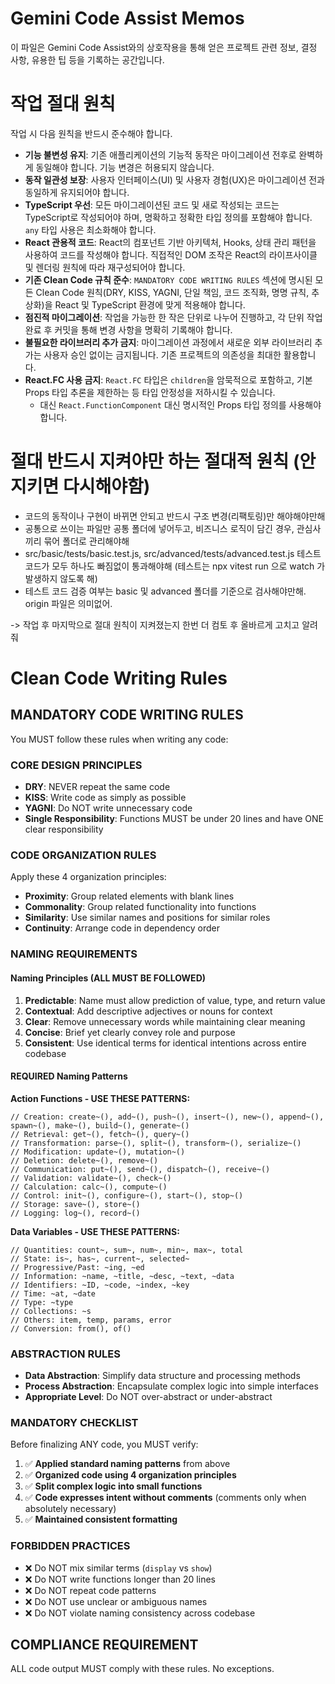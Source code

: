 # Gemini Code Assist Memos

이 파일은 Gemini Code Assist와의 상호작용을 통해 얻은 프로젝트 관련 정보, 결정 사항, 유용한 팁 등을 기록하는 공간입니다.

# 작업 절대 원칙

작업 시 다음 원칙을 반드시 준수해야 합니다.

- **기능 불변성 유지**: 기존 애플리케이션의 기능적 동작은 마이그레이션 전후로 완벽하게 동일해야 합니다. 기능 변경은 허용되지 않습니다.
- **동작 일관성 보장**: 사용자 인터페이스(UI) 및 사용자 경험(UX)은 마이그레이션 전과 동일하게 유지되어야 합니다.
- **TypeScript 우선**: 모든 마이그레이션된 코드 및 새로 작성되는 코드는 TypeScript로 작성되어야 하며, 명확하고 정확한 타입 정의를 포함해야 합니다. `any` 타입 사용은 최소화해야 합니다.
- **React 관용적 코드**: React의 컴포넌트 기반 아키텍처, Hooks, 상태 관리 패턴을 사용하여 코드를 작성해야 합니다. 직접적인 DOM 조작은 React의 라이프사이클 및 렌더링 원칙에 따라 재구성되어야 합니다.
- **기존 Clean Code 규칙 준수**: `MANDATORY CODE WRITING RULES` 섹션에 명시된 모든 Clean Code 원칙(DRY, KISS, YAGNI, 단일 책임, 코드 조직화, 명명 규칙, 추상화)을 React 및 TypeScript 환경에 맞게 적용해야 합니다.
- **점진적 마이그레이션**: 작업을 가능한 한 작은 단위로 나누어 진행하고, 각 단위 작업 완료 후 커밋을 통해 변경 사항을 명확히 기록해야 합니다.
- **불필요한 라이브러리 추가 금지**: 마이그레이션 과정에서 새로운 외부 라이브러리 추가는 사용자 승인 없이는 금지됩니다. 기존 프로젝트의 의존성을 최대한 활용합니다.
- **React.FC 사용 금지**: `React.FC` 타입은 `children`을 암묵적으로 포함하고, 기본 Props 타입 추론을 제한하는 등 타입 안정성을 저하시킬 수 있습니다.
  - 대신 `React.FunctionComponent` 대신 명시적인 Props 타입 정의를 사용해야 합니다.

# 절대 반드시 지켜야만 하는 절대적 원칙 (안지키면 다시해야함)

- 코드의 동작이나 구현이 바뀌면 안되고 반드시 구조 변경(리팩토링)만 해야해야만해
- 공통으로 쓰이는 파일만 공통 폴더에 넣어두고, 비즈니스 로직이 담긴 경우, 관심사끼리 묶어 폴더로 관리해야해
- src/basic/tests/basic.test.js, src/advanced/tests/advanced.test.js 테스트 코드가 모두 하나도 빠짐없이 통과해야해 (테스트는 npx vitest run 으로 watch 가 발생하지 않도록 해)
- 테스트 코드 검증 여부는 basic 및 advanced 폴더를 기준으로 검사해야만해. origin 파일은 의미없어.

-> 작업 후 마지막으로 절대 원칙이 지켜졌는지 한번 더 컴토 후 올바르게 고치고 알려줘

# Clean Code Writing Rules

## MANDATORY CODE WRITING RULES

You MUST follow these rules when writing any code:

### CORE DESIGN PRINCIPLES

- **DRY**: NEVER repeat the same code
- **KISS**: Write code as simply as possible
- **YAGNI**: Do NOT write unnecessary code
- **Single Responsibility**: Functions MUST be under 20 lines and have ONE clear responsibility

### CODE ORGANIZATION RULES

Apply these 4 organization principles:

- **Proximity**: Group related elements with blank lines
- **Commonality**: Group related functionality into functions
- **Similarity**: Use similar names and positions for similar roles
- **Continuity**: Arrange code in dependency order

### NAMING REQUIREMENTS

#### Naming Principles (ALL MUST BE FOLLOWED)

1. **Predictable**: Name must allow prediction of value, type, and return value
2. **Contextual**: Add descriptive adjectives or nouns for context
3. **Clear**: Remove unnecessary words while maintaining clear meaning
4. **Concise**: Brief yet clearly convey role and purpose
5. **Consistent**: Use identical terms for identical intentions across entire codebase

#### REQUIRED Naming Patterns

**Action Functions - USE THESE PATTERNS:**

```
// Creation: create~(), add~(), push~(), insert~(), new~(), append~(), spawn~(), make~(), build~(), generate~()
// Retrieval: get~(), fetch~(), query~()
// Transformation: parse~(), split~(), transform~(), serialize~()
// Modification: update~(), mutation~()
// Deletion: delete~(), remove~()
// Communication: put~(), send~(), dispatch~(), receive~()
// Validation: validate~(), check~()
// Calculation: calc~(), compute~()
// Control: init~(), configure~(), start~(), stop~()
// Storage: save~(), store~()
// Logging: log~(), record~()
```

**Data Variables - USE THESE PATTERNS:**

```
// Quantities: count~, sum~, num~, min~, max~, total
// State: is~, has~, current~, selected~
// Progressive/Past: ~ing, ~ed
// Information: ~name, ~title, ~desc, ~text, ~data
// Identifiers: ~ID, ~code, ~index, ~key
// Time: ~at, ~date
// Type: ~type
// Collections: ~s
// Others: item, temp, params, error
// Conversion: from(), of()
```

### ABSTRACTION RULES

- **Data Abstraction**: Simplify data structure and processing methods
- **Process Abstraction**: Encapsulate complex logic into simple interfaces
- **Appropriate Level**: Do NOT over-abstract or under-abstract

### MANDATORY CHECKLIST

Before finalizing ANY code, you MUST verify:

1. ✅ **Applied standard naming patterns** from above
2. ✅ **Organized code using 4 organization principles**
3. ✅ **Split complex logic into small functions**
4. ✅ **Code expresses intent without comments** (comments only when absolutely necessary)
5. ✅ **Maintained consistent formatting**

### FORBIDDEN PRACTICES

- ❌ Do NOT mix similar terms (`display` vs `show`)
- ❌ Do NOT write functions longer than 20 lines
- ❌ Do NOT repeat code patterns
- ❌ Do NOT use unclear or ambiguous names
- ❌ Do NOT violate naming consistency across codebase

## COMPLIANCE REQUIREMENT

ALL code output MUST comply with these rules. No exceptions.
